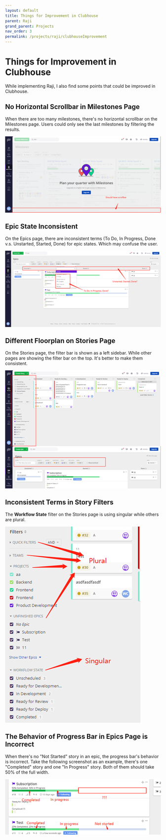 ```yaml
---
layout: default
title: Things for Improvement in Clubhouse
parent: Raji
grand_parent: Projects
nav_order: 3
permalink: /projects/raji/clubhouseImprovement
---
```


# Things for Improvement in Clubhouse

While implementing Raji, I also find some points that could be improved in Clubhouse.

## No Horizontal Scrollbar in Milestones Page

When there are too many milestones, there's no horizontal scrollbar on the Milestones page. Users could only see the last milestones by filtering the results.

![Milestone improvement](https://raw.githubusercontent.com/cwang1221/cwang1221.github.io/main/images/milestoneImprovement.png)

## Epic State Inconsistent
On the Epics page, there are inconsistent terms (To Do, In Progress, Done v.s. Unstarted, Started, Done) for epic states. Which may confuse the user.

![Epic state inconsistent](https://raw.githubusercontent.com/cwang1221/cwang1221.github.io/main/images/epicImprovement.png)

## Different Floorplan on Stories Page
On the Stories page, the filter bar is shown as a left sidebar. While other pages are showing the filter bar on the top. It's better to make them consistent.

![Differen floorplan](https://raw.githubusercontent.com/cwang1221/cwang1221.github.io/main/images/storyFilter.png)

## Inconsistent Terms in Story Filters
The **Workflow State** filter on the Stories page is using singular while others are plural.

![Inconsistent terms](https://raw.githubusercontent.com/cwang1221/cwang1221.github.io/main/images/storyFilterPlural.png)

## The Behavior of Progress Bar in Epics Page is Incorrect
When there's no "Not Started" story in an epic, the progress bar's behavior is incorrect. Take the following screenshot as an example, there's one "Completed" story and one "In Progress" story. Both of them should take 50% of the full width.

![Incorrect Progress Bar](https://raw.githubusercontent.com/cwang1221/cwang1221.github.io/main/images/epicProgressBar.png)